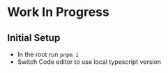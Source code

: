 # Work In Progress

## Initial Setup

- In the root run `pnpm i`
- Switch Code editor to use local typescript version
